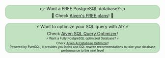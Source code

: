 &nbsp;<p style="background: #C1E1C1;border: 2px solid #b4d3b2;border-radius: 15px;text-align: center;">👉 Want a FREE PostgreSQL database?👈<br>🦀 Check <a href="https://go.aiven.io/francesco-signup">Aiven's FREE plans</a>! 🦀 </p>
<p style="background: #C1E1C1;border: 2px solid #b4d3b2;border-radius: 15px;text-align: center;">
⚡️ Want to optimize your SQL query with AI? ⚡️ <br>
Check  <a href="https://go.aiven.io/ft-sql-query-optimizer">Aiven SQL Query Optimizer</a>! <br><font size=1>
⚡️ Want a Fully PostgreSQL optimized Database? ⚡️ <br>
Check  <a href="https://go.aiven.io/ft-ai-db-optimizer">Aiven AI Database Optimizer</a>! <br><font size=1>Powered by EverSQL, it provides you index and SQL rewrite recommendations to take your database performance to the next level</font>
</p>
